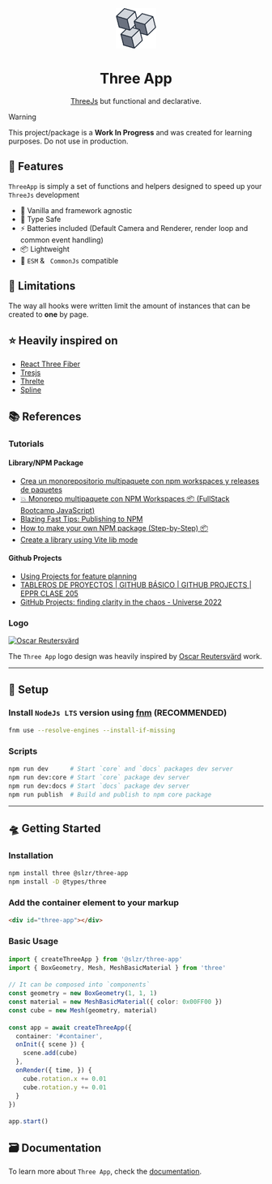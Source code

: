 <p align="center">
  <img height="80px" src="./packages/docs/src/public/logo-simple.png" alt="Three App logo">

  <h1 align="center">Three App</h1>
</p>

<p align="center"><a href="https://threejs.org/">ThreeJs</a> but functional and declarative.</p>

> [!WARNING]
> This project/package is a **Work In Progress** and was created for learning purposes. Do not use in production.

## 🚀 Features

`ThreeApp` is simply a set of functions and helpers designed to speed up your `ThreeJs` development

- 🍦 Vanilla and framework agnostic
- 🔑 Type Safe
- ⚡ Batteries included (Default Camera and Renderer, render loop and common event handling)
- 📦 Lightweight
- 🔌 `ESM` & ` CommonJs` compatible

## 🚨 Limitations

The way all hooks were written limit the amount of instances that can be created to **one** by page.

## ⭐ Heavily inspired on

- [React Three Fiber](https://github.com/pmndrs/react-three-fiber)
- [Tresjs](https://github.com/Tresjs/tres)
- [Threlte](https://github.com/threlte/threlte)
- [Spline](https://spline.design/)

## 📚 References

### Tutorials

#### Library/NPM Package
- [Crea un monorepositorio multipaquete con npm workspaces y releases de paquetes](https://youtu.be/2QSBXhuqSlI)
- [💥 Monorepo multipaquete con NPM Workspaces 📦 (FullStack Bootcamp JavaScript)](https://youtu.be/KEkRy4q_0oI)
- [Blazing Fast Tips: Publishing to NPM](https://youtu.be/eh89VE3Mk5g)
- [How to make your own NPM package (Step-by-Step) 📦](https://youtu.be/xnfdm-s8adI)
- [Create a library using Vite lib mode](https://youtu.be/XDip9onOTps)

#### Github Projects
- [Using Projects for feature planning](https://www.youtube.com/watch?v=yFQ-p6wMS_Y)
- [TABLEROS DE PROYECTOS | GITHUB BÁSICO | GITHUB PROJECTS | EPPR CLASE 205](https://www.youtube.com/watch?v=Oul3wLKpx04)
- [GitHub Projects: finding clarity in the chaos - Universe 2022](https://www.youtube.com/watch?v=vqbcNXtHgvg)

### Logo

[![Oscar Reutersvärd](https://finelinegd.com/wp-content/uploads/2014/05/or_header.jpg)](https://finelinegd.com/oscar-reutersvard-the-father-of-impossible-figures/)

The `Three App` logo design was heavily inspired by [Oscar Reutersvärd](https://wikipedia.org/wiki/Oscar_Reutersv%C3%A4rd) work.

---

## 🧰 Setup

### Install `NodeJs LTS` version using [fnm](https://github.com/Schniz/fnm) (RECOMMENDED)

```sh
fnm use --resolve-engines --install-if-missing
```

### Scripts

```sh
npm run dev      # Start `core` and `docs` packages dev server
npm run dev:core # Start `core` package dev server
npm run dev:docs # Start `docs` package dev server
npm run publish  # Build and publish to npm core package
```

---

## 🛸 Getting Started

### Installation

```bash
npm install three @slzr/three-app
npm install -D @types/three
```

### Add the container element to your markup

```html
<div id="three-app"></div>
```

### Basic Usage

```ts
import { createThreeApp } from '@slzr/three-app'
import { BoxGeometry, Mesh, MeshBasicMaterial } from 'three'

// It can be composed into `components`
const geometry = new BoxGeometry(1, 1, 1)
const material = new MeshBasicMaterial({ color: 0x00FF00 })
const cube = new Mesh(geometry, material)

const app = await createThreeApp({
  container: '#container',
  onInit({ scene }) {
    scene.add(cube)
  },
  onRender({ time, }) {
    cube.rotation.x += 0.01
    cube.rotation.y += 0.01
  }
})

app.start()
```

## 🗃️ Documentation

To learn more about `Three App`, check the [documentation](https://three.salazarjs.dev/).
